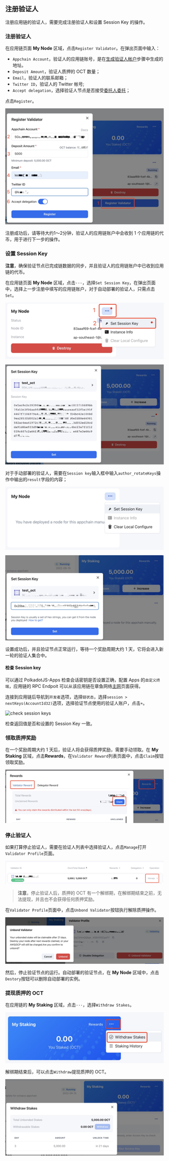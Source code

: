 ## 注册验证人

注册应用链的验证人，需要完成注册验证人和设置 Session Key 的操作。

### 注册验证人

在应用链页面 **My Node** 区域，点击`Register Validator`。在弹出页面中输入：

* `Appchain Account`，验证人的应用链账号，是在[生成验证人帐户](./validator-generate-keys.md)步骤中生成的地址。
* `Deposit Amount`，验证人质押的 OCT 数量；
* `Email`，验证人的联系邮箱；
* `Twitter ID`，验证人的 Twitter 帐号;
* `Accept delegation`，选择验证人节点是否接受[委托人委托](./delegator-delegate.md)；
    
点击`Register`。

![validator register](../../images/maintain/validator_register.jpg)

注册成功后，请等待大约1～2分钟，验证人的应用链账户中会收到 1 个应用链的代币，用于进行下一步的操作。

### 设置 Session Key

**注意**，确保验证节点已完成链数据的同步，并且验证人的应用链账户中已收到应用链的代币。

在应用链页面 **My Node** 区域，点击`···`，选择`Set Session Key`，在弹出页面中，选择上一步注册中填写的应用链账户，对于自动部署的验证人，只需点击`Set`。

![validator set sessionkey](../../images/maintain/validator_set_sessionkey.jpg)

![validator set sessionkey](../../images/maintain/validator_set_sessionkey2.jpg)

对于手动部署的验证人，需要在`Session key`输入框中输入`author_rotateKeys`操作中输出的`result`字段的内容；

![validator set sessionkey](../../images/maintain/validator_set_sessionkey1.jpg)

![validator set sessionkey](../../images/maintain/validator_set_sessionkey3.jpg)

设置成功后，并且验证节点正常运行，等待一个奖励周期大约 1 天，它将会进入新一轮的验证人集合中。

#### 检查 Session key

可以通过 PolkadotJS-Apps 检查会话密钥是否设置正确，配置 Apps 的`自定义终端`，应用链的 RPC Endpoit 可以从该应用链在章鱼网络[主网](https://mainnet.oct.network)页面获得。

连接到应用链后导航到`开发者`选项，选择`链状态`，选择`session > nextKeys(AccountId32)`选项，选择验证节点使用的验证人账户，点击`+`。

![check session keys](../../images/maintain/validator_check_session_keys.jpg)

检查返回值是否和设置的 Session Key 一致。

### 领取质押奖励

在一个奖励周期大约 1 天后，验证人将会获得质押奖励，需要手动领取。在 **My Staking** 区域，点击**Rewards**，在`Validator Reward`列表页面中，点击`Claim`按钮领取奖励。

![validator claim rewards](../../images/maintain/validator_claim_rewards.jpg)

### 停止验证人

如果打算停止验证人，需要在验证人列表中选择验证人，点击`Manage`打开`Validator Profile`页面。

![validator manage](../../images/maintain/validator_manage.jpg)

> **注意**，停止验证人后，质押的 OCT 有一个解绑期，在解绑期结束之前，无法提现，并且也不会获得任何质押奖励。

在`Validator Profile`页面中，点击`Unbond Validator`按钮执行解除质押操作。

![validator unbond](../../images/maintain/validator_unbond.jpg)

然后，停止验证节点的运行。自动部署的验证节点，在 **My Node** 区域中，点击`Destory`按钮可以删除自动部署的实例。

### 提现质押的 OCT

在应用链的 **My Staking** 区域，点击`···`，选择`Withdraw Stakes`。

![unbond withdraw](../../images/maintain/unbond_withdraw.jpg)

解绑期结束后，可以点击`Withdraw`提现质押的 OCT。

![withdraw stakes](../../images/maintain/withdraw_stakes.jpg)
